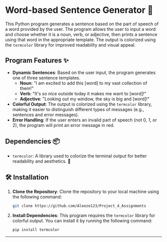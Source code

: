 # Word-based Sentence Generator 📝

This Python program generates a sentence based on the part of speech of a word provided by the user. The program allows the user to input a word and choose whether it is a noun, verb, or adjective, then prints a sentence using that word in the appropriate template. The output is colorized using the `termcolor` library for improved readability and visual appeal.

## Program Features ✨

- **Dynamic Sentences**: Based on the user input, the program generates one of three sentence templates.
  - **Noun**: "I am excited to add this [word] to my vast collection of them!"
  - **Verb**: "It's so nice outside today it makes me want to [word]!"
  - **Adjective**: "Looking out my window, the sky is big and [word]!"
- **Colorful Output**: The output is colorized using the `termcolor` library, making it easier to distinguish different types of messages (e.g., sentences and error messages).
- **Error Handling**: If the user enters an invalid part of speech (not 0, 1, or 2), the program will print an error message in red.

## Dependencies 📦

- `termcolor`: A library used to colorize the terminal output for better readability and aesthetics. 🌈

## 🛠️ Installation

1. **Clone the Repository**:
    Clone the repository to your local machine using the following command:

    ```bash
    git clone https://github.com/Aleeze123/Project_4_Assignments
    ```

2. **Install Dependencies**:
    This program requires the `termcolor` library for colorful output. You can install it by running the following command:

    ```bash
    pip install termcolor
    ```

---